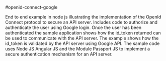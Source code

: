 #openid-connect-google

End to end example in node js illustrating the implementation of the OpenId Connect protocol to secure an API server. Includes code to authorize and authenticate the user using Google login. Once the user has been authenticated the sample application shows how the id_token returned can be used to communicate with the API server. The example shows how the id_token is validated by the API server using Google API. The sample code uses Node JS Angular JS and the Module Passport JS to implement a secure authentication mechanism for an API server.
